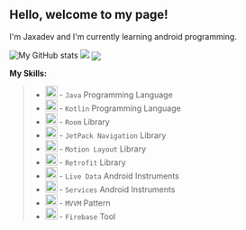 ## Hello, welcome to my page! 

I'm Jaxadev and I'm currently learning android programming.


![My GitHub stats](https://github-readme-stats.vercel.app/api?username=mannonov&show_icons=true&theme=dracula)
<img src="https://github-readme-streak-stats.herokuapp.com/?user=mannonov&theme=dracula">
<a href="https://github.com/jenyasubbotina">
  <img align="center" src="https://github-readme-stats.vercel.app/api/wakatime?username=jenyasubbotina&layout=compact" />
</a>

**My Skills:**
>* <img src="https://www.shareicon.net/data/2015/09/17/102407_java_512x512.png" alt="Java" width="21px" height="21px"> - `Java` Programming Language
>* <img src="https://play-lh.googleusercontent.com/Y3XERZOcEsTkleD7rZgH3aiIDH8iPNlQsGJKI82gCf7LF-cZQ_02YFlW3AlyUSmU-iQ" alt="Kotlin" width="21px" height="21px"> - `Kotlin` Programming Language
>* <img src="https://raw.githubusercontent.com/irontec/android-room-example/master/logo.png" alt="Room" width="21px" height="21px"> - `Room` Library
>* <img src="https://barcelona.wordcamp.org/2018/files/2017/08/new-jetpack-logo.png?w=640" alt="JetPack Navigation" width="21px" height="21px"> - `JetPack Navigation` Library
>* <img src="https://camo.githubusercontent.com/0faaaa923baffb8d7a1e2816e73a9f257cf5411072819859937a97e5a04c777a/687474703a2f2f6d6f74696f6e2d6c61796f75742e636f6d2f696d672f6c6f676f2e706e67" alt="Motion Layout" width="21px" height="21px"> - `Motion Layout` Library
>* <img src="https://futurestud.io/images/futurestudio-logo-transparent.png" alt="Retrofit" width="21px" height="21px"> - `Retrofit` Library
>* <img src="https://img-cdn.tnwcdn.com/image?url=https%3A%2F%2Fpbs.twimg.com%2Fprofile_images%2F971077630177951744%2FP8NdyDDZ.jpg&signature=9e6ba15e3efb3f4d22ca13dbdff6afaa" alt="Live Data" width="21px" height="21px"> - `Live Data` Android Instruments
>* <img src="https://freepngimg.com/thumb/android/58546-google-mobile-app-application-studio-android-software.png" alt="Services" width="21px" height="21px"> - `Services` Android Instruments
>* <img src="https://raw.githubusercontent.com/irontec/android-mvvm-example/master/logo.png" alt="MVVM" width="21px" height="21px"> - `MVVM` Pattern
>* <img src="https://cdn4.iconfinder.com/data/icons/google-i-o-2016/512/google_firebase-2-512.png" alt="Firebase" width="21px" height="21px"> - `Firebase` Tool
